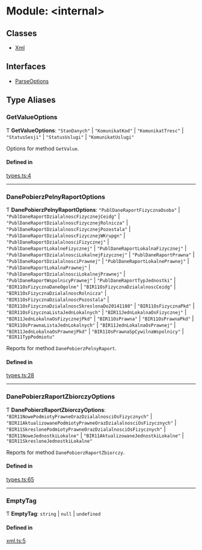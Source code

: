 # Module: \<internal\>

## Classes

- [Xml](../classes/internal_.Xml.md)

## Interfaces

- [ParseOptions](../interfaces/internal_.ParseOptions.md)

## Type Aliases

### GetValueOptions

Ƭ **GetValueOptions**: ``"StanDanych"`` \| ``"KomunikatKod"`` \| ``"KomunikatTresc"`` \| ``"StatusSesji"`` \| ``"StatusUslugi"`` \| ``"KomunikatUslugi"``

Options for method `GetValue`.

#### Defined in

[types.ts:4](https://github.com/pawel-id/bir1/blob/140054f/src/types.ts#L4)

___

### DanePobierzPelnyRaportOptions

Ƭ **DanePobierzPelnyRaportOptions**: ``"PublDaneRaportFizycznaOsoba"`` \| ``"PublDaneRaportDzialalnoscFizycznejCeidg"`` \| ``"PublDaneRaportDzialalnoscFizycznejRolnicza"`` \| ``"PublDaneRaportDzialalnoscFizycznejPozostala"`` \| ``"PublDaneRaportDzialalnoscFizycznejWKrupgn"`` \| ``"PublDaneRaportDzialalnosciFizycznej"`` \| ``"PublDaneRaportLokalneFizycznej"`` \| ``"PublDaneRaportLokalnaFizycznej"`` \| ``"PublDaneRaportDzialalnosciLokalnejFizycznej"`` \| ``"PublDaneRaportPrawna"`` \| ``"PublDaneRaportDzialalnosciPrawnej"`` \| ``"PublDaneRaportLokalnePrawnej"`` \| ``"PublDaneRaportLokalnaPrawnej"`` \| ``"PublDaneRaportDzialalnosciLokalnejPrawnej"`` \| ``"PublDaneRaportWspolnicyPrawnej"`` \| ``"PublDaneRaportTypJednostki"`` \| ``"BIR11OsFizycznaDaneOgolne"`` \| ``"BIR11OsFizycznaDzialalnoscCeidg"`` \| ``"BIR11OsFizycznaDzialalnoscRolnicza"`` \| ``"BIR11OsFizycznaDzialalnoscPozostala"`` \| ``"BIR11OsFizycznaDzialalnoscSkreslonaDo20141108"`` \| ``"BIR11OsFizycznaPkd"`` \| ``"BIR11OsFizycznaListaJednLokalnych"`` \| ``"BIR11JednLokalnaOsFizycznej"`` \| ``"BIR11JednLokalnaOsFizycznejPkd"`` \| ``"BIR11OsPrawna"`` \| ``"BIR11OsPrawnaPkd"`` \| ``"BIR11OsPrawnaListaJednLokalnych"`` \| ``"BIR11JednLokalnaOsPrawnej"`` \| ``"BIR11JednLokalnaOsPrawnejPkd"`` \| ``"BIR11OsPrawnaSpCywilnaWspolnicy"`` \| ``"BIR11TypPodmiotu"``

Reports for method `DanePobierzPelnyRaport`.

#### Defined in

[types.ts:28](https://github.com/pawel-id/bir1/blob/140054f/src/types.ts#L28)

___

### DanePobierzRaportZbiorczyOptions

Ƭ **DanePobierzRaportZbiorczyOptions**: ``"BIR11NowePodmiotyPrawneOrazDzialalnosciOsFizycznych"`` \| ``"BIR11AktualizowanePodmiotyPrawneOrazDzialalnosciOsFizycznych"`` \| ``"BIR11SkreslonePodmiotyPrawneOrazDzialalnosciOsFizycznych"`` \| ``"BIR11NoweJednostkiLokalne"`` \| ``"BIR11AktualizowaneJednostkiLokalne"`` \| ``"BIR11SkresloneJednostkiLokalne"``

Reports for method `DanePobierzRaportZbiorczy`.

#### Defined in

[types.ts:65](https://github.com/pawel-id/bir1/blob/140054f/src/types.ts#L65)

___

### EmptyTag

Ƭ **EmptyTag**: `string` \| ``null`` \| `undefined`

#### Defined in

[xml.ts:5](https://github.com/pawel-id/bir1/blob/140054f/src/xml.ts#L5)
